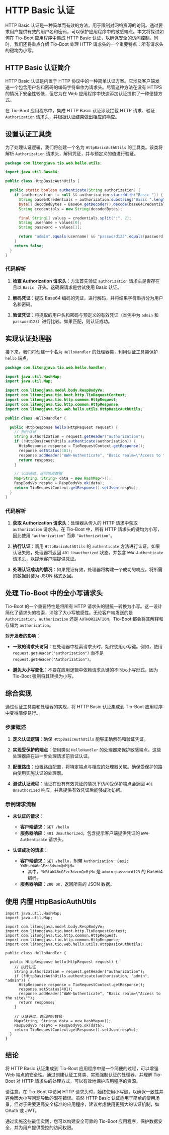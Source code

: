 # HTTP Basic 认证

HTTP Basic 认证是一种简单而有效的方法，用于限制对网络资源的访问。通过要求用户提供有效的用户名和密码，可以保护应用程序中的敏感端点。本文将探讨如何在 Tio-Boot 应用程序中集成 HTTP Basic 认证，以确保安全的访问控制。同时，我们还将重点介绍 Tio-Boot 处理 HTTP 请求头的一个重要特点：所有请求头的键均为小写。

## HTTP Basic 认证简介

HTTP Basic 认证是内置于 HTTP 协议中的一种简单认证方案。它涉及客户端发送一个包含用户名和密码的编码字符串作为请求头。尽管这种方法在没有 HTTPS 的情况下安全性较低，但它为在 Web 应用程序中快速添加认证提供了一种便捷方式。

在 Tio-Boot 应用程序中，集成 HTTP Basic 认证涉及拦截 HTTP 请求、验证 `Authorization` 请求头，并根据认证结果做出相应的响应。

## 设置认证工具类

为了处理认证逻辑，我们将创建一个名为 `HttpBasicAuthUtils` 的工具类。该类将解析 `Authorization` 请求头，解码凭证，并与预定义的值进行验证。

```java
package com.litongjava.tio.web.hello.utils;

import java.util.Base64;

public class HttpBasicAuthUtils {

  public static boolean authenticate(String authorization) {
    if (authorization != null && authorization.startsWith("Basic ")) {
      String base64Credentials = authorization.substring("Basic ".length()).trim();
      byte[] decodedBytes = Base64.getDecoder().decode(base64Credentials);
      String credentials = new String(decodedBytes);

      final String[] values = credentials.split(":", 2);
      String username = values[0];
      String password = values[1];

      return "admin".equals(username) && "password123".equals(password);
    }
    return false;
  }
}
```

### 代码解析

1. **检查 Authorization 请求头**：方法首先验证 `authorization` 请求头是否存在且以 `Basic ` 开头。这确保请求是尝试使用 Basic 认证。

2. **解码凭证**：提取 Base64 编码的凭证，进行解码，并将结果字符串拆分为用户名和密码。

3. **验证凭证**：将提取的用户名和密码与预定义的有效凭证（本例中为 `admin` 和 `password123`）进行比较。如果匹配，则认证成功。

## 实现认证处理器

接下来，我们将创建一个名为 `HelloHandler` 的处理器类，利用认证工具类保护 `hello` 端点。

```java
package com.litongjava.tio.web.hello.handler;

import java.util.HashMap;
import java.util.Map;

import com.litongjava.model.body.RespBodyVo;
import com.litongjava.tio.boot.http.TioRequestContext;
import com.litongjava.tio.http.common.HttpRequest;
import com.litongjava.tio.http.common.HttpResponse;
import com.litongjava.tio.web.hello.utils.HttpBasicAuthUtils;

public class HelloHandler {

  public HttpResponse hello(HttpRequest request) {
    // 执行认证
    String authorization = request.getHeader("authorization");
    if (!HttpBasicAuthUtils.authenticate(authorization)) {
      HttpResponse response = TioRequestContext.getResponse();
      response.setStatus(401);
      response.addHeader("WWW-Authenticate", "Basic realm=\"Access to the site\"");
      return response;
    }

    // 认证通过，返回响应数据
    Map<String, String> data = new HashMap<>();
    RespBodyVo respVo = RespBodyVo.ok(data);
    return TioRequestContext.getResponse().setJson(respVo);
  }
}
```

### 代码解析

1. **获取 Authorization 请求头**：处理器从传入的 HTTP 请求中获取 `authorization` 请求头。在 Tio-Boot 中，所有 HTTP 请求头的键均为小写，因此使用 `"authorization"` 而非 `"Authorization"`。

2. **执行认证**：调用 `HttpBasicAuthUtils` 的 `authenticate` 方法进行认证。如果认证失败，处理器将返回 `401 Unauthorized` 状态，并包含 `WWW-Authenticate` 请求头，以提示客户端提供凭证。

3. **处理认证成功的情况**：如果凭证有效，处理器将构建一个成功的响应，将所需的数据封装为 JSON 格式返回。

## 处理 Tio-Boot 中的全小写请求头

Tio-Boot 的一个重要特性是将所有 HTTP 请求头的键统一转换为小写。这一设计简化了请求头的检索，消除了大小写敏感性。无论客户端发送的是 `Authorization`、`authorization` 还是 `AUTHORIZATION`，Tio-Boot 都会将其解释和存储为 `authorization`。

**对开发者的影响**：

- **一致的请求头访问**：在处理器中检索请求头时，始终使用小写键。例如，使用 `request.getHeader("authorization")` 而不是 `request.getHeader("Authorization")`。

- **避免大小写变化**：不要在应用逻辑中依赖请求头键的不同大小写形式，因为 Tio-Boot 强制将其转换为小写。

## 综合实现

通过认证工具类和处理器的实现，将 HTTP Basic 认证集成到 Tio-Boot 应用程序中变得简便易行。

### 步骤概述

1. **定义认证逻辑**：确保 `HttpBasicAuthUtils` 能够正确解码和验证凭证。

2. **实现受保护的端点**：使用类似 `HelloHandler` 的处理器来保护敏感端点。这些处理器应在进一步处理请求前验证认证。

3. **配置路由**：设置路由配置，将特定端点与相应的处理器关联。确保受保护的路由使用实施认证的处理器。

4. **测试认证流程**：验证在没有有效凭证的情况下访问受保护端点会返回 `401 Unauthorized` 响应，并且提供有效凭证后能够成功访问。

### 示例请求流程

- **未认证的请求**：

  - **客户端请求**：`GET /hello`
  - **服务器响应**：`401 Unauthorized`，包含提示客户端提供凭证的 `WWW-Authenticate` 请求头。

- **认证成功的请求**：
  - **客户端请求**：`GET /hello`，附带 `Authorization: Basic YWRtaW46cGFzc3dvcmQxMjM=`
    - 其中，`YWRtaW46cGFzc3dvcmQxMjM=` 是 `admin:password123` 的 Base64 编码。
  - **服务器响应**：`200 OK`，返回所需的 JSON 数据。

## 使用 内置 HttpBasicAuthUtils

```
import java.util.HashMap;
import java.util.Map;

import com.litongjava.model.body.RespBodyVo;
import com.litongjava.tio.boot.http.TioRequestContext;
import com.litongjava.tio.http.common.HttpRequest;
import com.litongjava.tio.http.common.HttpResponse;
import com.litongjava.tio.web.hello.utils.HttpBasicAuthUtils;

public class HelloHandler {

  public HttpResponse hello(HttpRequest request) {
    // 执行认证
    String authorization = request.getHeader("authorization");
    if (!HttpBasicAuthUtils.authenticate(authorization, "admin", "admin")) {
      HttpResponse response = TioRequestContext.getResponse();
      response.setStatus(401);
      response.addHeader("WWW-Authenticate", "Basic realm=\"Access to the site\"");
      return response;
    }

    // 认证通过，返回响应数据
    Map<String, String> data = new HashMap<>();
    RespBodyVo respVo = RespBodyVo.ok(data);
    return TioRequestContext.getResponse().setJson(respVo);
  }
}
```

## 结论

将 HTTP Basic 认证集成到 Tio-Boot 应用程序中是一个简便的过程，可以增强 Web 端点的安全性。通过创建认证工具类、实现强制认证的处理器，并理解 Tio-Boot 对 HTTP 请求头的处理方式，可以有效地保护应用程序的资源。

请注意，在 Tio-Boot 中访问 HTTP 请求头时，始终使用小写键，以确保一致性并避免因大小写问题导致的潜在错误。虽然 HTTP Basic 认证适用于简单的使用场景，但对于需要更高安全标准的应用程序，建议考虑使用更强大的认证机制，如 OAuth 或 JWT。

通过实施这些最佳实践，您可以构建安全可靠的 Tio-Boot 应用程序，保护数据安全，并为用户提供受控的访问权限。
